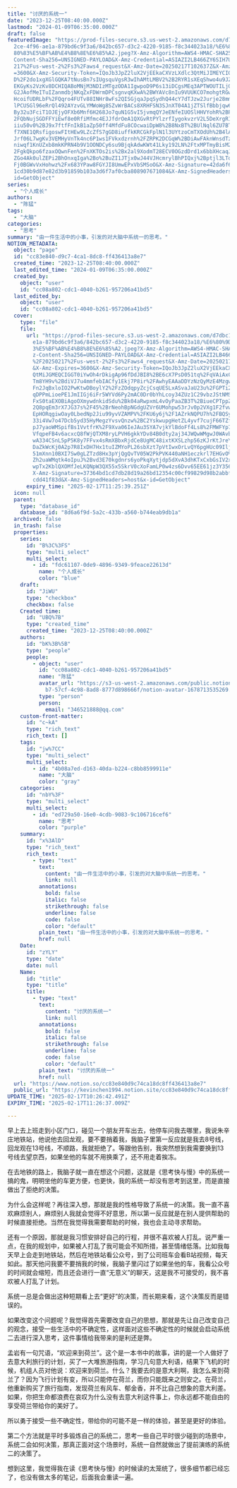 ```yaml
---
title: "讨厌的系统一"
date: "2023-12-25T08:40:00.000Z"
lastmod: "2024-01-09T06:35:00.000Z"
draft: false
featuredImage: "https://prod-files-secure.s3.us-west-2.amazonaws.com/d7dbc101-8\
  2ce-4f96-ae1a-879bd6c9f3a6/842bc657-d3c2-4220-9185-f8c344023a18/%E6%80%9D%E8%\
  80%83%E5%BF%AB%E4%B8%8E%E6%85%A2.jpeg?X-Amz-Algorithm=AWS4-HMAC-SHA256&X-Amz-\
  Content-Sha256=UNSIGNED-PAYLOAD&X-Amz-Credential=ASIAZI2LB466ZY6SIH7U%2F20250\
  217%2Fus-west-2%2Fs3%2Faws4_request&X-Amz-Date=20250217T102637Z&X-Amz-Expires\
  =3600&X-Amz-Security-Token=IQoJb3JpZ2luX2VjEEkaCXVzLXdlc3QtMiJIMEYCIQC945Iytq\
  D%2F2do1xgXGlGQKA7tNusBn7sIUgsquVgsR3wIhAMtLMBV2%2B2RYR1sXEqShwo4u9JZYyJhfghn\
  EKGyKs2VzKv8DCHIQABoMNjM3NDIzMTgzODA1IgwpoD9P6s13iDCgsMEq3APTWOUTILjQRj8bMsf1\
  G2JAofMeITuIZanmdbjNKqZxFDWrmDPCsgnvqKXwA%2BWYAVc8nIu9VUUKCO7mohgtRGwV8N8CoMW\
  HcoifUDRLbF%2FQqro4FUTv88INHr8wFs2QISGjqaJpqSydhQ44cY7dTJzw2Jurje28mmzhn%2Fai\
  lPCUSGl96eRrQl492AYzvGLYMWoWg8SZvWrBACs8XRHFSN3SJnXT04A1jZTSlfBbbjqw6Z%2BVC%2\
  By32u3FciT1OJEjyOFXb6Mnf6H268Jo7quN1G5vI5jvmqQYJeENfeIUOSlHHVYohR%2BPf00uq88%\
  2FQbNujSGDFFYiEwf8e0RfiMfmc4EJJfdrOeA1QXGvRtPYlzrfIygokvzrV2L5DeXrgR12Wkdk3uq\
  iiu50v0%2BJ9x7ftfFnIkB1aZp50ff4MfdFu8COcwaiDpW8%2B8NxBT%2BUlNql6ZU7BTjmAJJFxP\
  f7XNE1QRsfigoswFItHEw9LZcZfS7gGD8iuffkKRCGkFplN1l3UYtzoCmTXOdUh%2B4lAdh4iXKff\
  Jrf06L7wgKv3VEMHyVnTk4nc6P1ws1FVkxdzrnh%2FZRPK2DCGqW%2BDiAwFAknWnsdTzuCjdtOrz\
  niwqf1KnUZxb8mkKPRN4b9V1OONDCy6su9BjqkAdwKWt41Lky192LN%2FtxMPTmyBisM244IVi4Z%\
  2FgkQkpo6fzaxOQwnFen%2FnXKTOs2is%2Bx2al9XodmT28ECV0OGzdDrd1x6bbXHcaqJaKi%2Bqw\
  ZGo4Ak0ulZEPi2BhOnxqIga%2Bo%2BuZI1JTjx0wJ44VJHcmrylBhPIQxj%2Bptjl3LTqDrL7QxuM\
  Fj0BGWvVxHohwz%2Fx683YPaw8FGYJI8UmwEPxVbSMSoO&X-Amz-Signature=42da6f684b0dc9a\
  1cd30b9d87e82d3b91859b103a3d6f7af0cba808907671084&X-Amz-SignedHeaders=host&x-\
  id=GetObject"
series:
  - "个人成长"
authors:
  - "陈猛"
tags:
  - "大脑"
categories:
  - "思考"
summary: "由一件生活中的小事，引发的对大脑中系统一的思考。"
NOTION_METADATA:
  object: "page"
  id: "cc83e840-d9c7-4ca1-8dc8-ff436413a8e7"
  created_time: "2023-12-25T08:40:00.000Z"
  last_edited_time: "2024-01-09T06:35:00.000Z"
  created_by:
    object: "user"
    id: "cc08a802-cdc1-4040-b261-957206a41bd5"
  last_edited_by:
    object: "user"
    id: "cc08a802-cdc1-4040-b261-957206a41bd5"
  cover:
    type: "file"
    file:
      url: "https://prod-files-secure.s3.us-west-2.amazonaws.com/d7dbc101-82ce-4f96-a\
        e1a-879bd6c9f3a6/842bc657-d3c2-4220-9185-f8c344023a18/%E6%80%9D%E8%80%8\
        3%E5%BF%AB%E4%B8%8E%E6%85%A2.jpeg?X-Amz-Algorithm=AWS4-HMAC-SHA256&X-Am\
        z-Content-Sha256=UNSIGNED-PAYLOAD&X-Amz-Credential=ASIAZI2LB466RINSESY2\
        %2F20250217%2Fus-west-2%2Fs3%2Faws4_request&X-Amz-Date=20250217T102539Z\
        &X-Amz-Expires=3600&X-Amz-Security-Token=IQoJb3JpZ2luX2VjEEkaCXVzLXdlc3\
        QtMiJGMEQCIGGT0iYwOh4rDkigAp96fDdJBI8%2BE6cX7PsD051tq%2FqVAiAxCye37NL2Y\
        Tm8YH9v%2BdiVJ7u4mmfebIACfy1Ekj7P8ir%2FAwhyEAAaDDYzNzQyMzE4MzgwNSIMfd%2\
        Fn2JqBxloIO2PwKtwDBoylY2%2FzZOdqpyZcjCsqUESLxASvaJaU23u%2FGPTi2zJbLDlr5\
        qDPPmLioePE1JmIIGj6iFr5WYVd6Py2mAC0Dr0bYhLcoy34ZUz1C29vbzJStNMSk7L9cy%2\
        FxS0taEXOBiAgoOXmywdnkidSdu%2Bk04aRwpxmL4vOyPaaZB3T%2BiueCPTppZmxFC5BiH\
        2Q8pqEm3rX7JG37s%2F45%2BrNeohBpNGdgUZVr6UMohpw53rJv0p2VXg1F2fvwY6zLmhoQ\
        EpHORqgiwOay0LbedNp2Jiu99yvVZAMPV%2FKU6y6j%2F1AZrkNQPU7h%2FBQSyBxhEMWHa\
        33i4Vw7o47Dcb5yd35HyMegzYvsvQnzw%2BC2YskwupgHetZL4yvf7cujF66TZfIRihgGvq\
        pJ7yaoWMSpifBs1VvtfrK%2F9Xva06IeJAu3SYA7vjkYlBdoFf4Ls8%2FMWFYp7zqGjU8rO\
        VfqpeFB4v6acxcQ8fWjQTXM8ryLPVH6gkkYDv84B0dty2aj34JWQwWMgwJ0WAvbGFnbvwyI\
        wA334CSnL5pP5K8y7FFvx4sRmXBbxRjdCe8UgMC48ixtKXSLzhp56zKJrKtJreY%2Fg7%2B\
        DaZkWcKj0A2p7R8IxDH7Hx1tuIZMYoPL26sbXzt7pVtIwxOrLvQY6pgHUc09IljdGrECAnD\
        51mXnn10BXI7Sw0gLZTzd8Hx3pYjQgQvTV05W2PkPVK440aNH1eczkrl7EHGvO%2B1qMcpr\
        Zh2uaWMqtk4oIpuJ%2Bvd3E70kgdnrs6yoPkqXytjdp5dXvA3dhKTxCxbGsIV2x8hq%2Bky\
        wpTx2KblQXOMfJeLKQNpW3QX55x5SkrV0cXoFamLP0w4zs6Dvv65EE61jz3Y356dLD2ALS&\
        X-Amz-Signature=37364bd1cd7db28d19a26bd12354c00cf99829d98b2abbf0beb806a\
        cdd41f83d&X-Amz-SignedHeaders=host&x-id=GetObject"
      expiry_time: "2025-02-17T11:25:39.251Z"
  icon: null
  parent:
    type: "database_id"
    database_id: "8d6a6f9d-5a2c-433b-a560-b744eab9db1a"
  archived: false
  in_trash: false
  properties:
    series:
      id: "B%3C%3FS"
      type: "multi_select"
      multi_select:
        - id: "fdc61107-0de9-4896-9349-9feace22613d"
          name: "个人成长"
          color: "blue"
    draft:
      id: "JiWU"
      type: "checkbox"
      checkbox: false
    Created time:
      id: "UBQ%7B"
      type: "created_time"
      created_time: "2023-12-25T08:40:00.000Z"
    authors:
      id: "bK%3B%5B"
      type: "people"
      people:
        - object: "user"
          id: "cc08a802-cdc1-4040-b261-957206a41bd5"
          name: "陈猛"
          avatar_url: "https://s3-us-west-2.amazonaws.com/public.notion-static.com/775523\
            b7-57cf-4c98-8ad8-8777d898666f/notion-avatar-1678713535269.png"
          type: "person"
          person:
            email: "346521888@qq.com"
    custom-front-matter:
      id: "c~kA"
      type: "rich_text"
      rich_text: []
    tags:
      id: "jw%7CC"
      type: "multi_select"
      multi_select:
        - id: "4b08a7ed-d163-40da-b224-c8bb8599911e"
          name: "大脑"
          color: "gray"
    categories:
      id: "nbY%3F"
      type: "multi_select"
      multi_select:
        - id: "ed729a50-16e0-4cdb-9083-9c106716cef6"
          name: "思考"
          color: "purple"
    summary:
      id: "x%3AlD"
      type: "rich_text"
      rich_text:
        - type: "text"
          text:
            content: "由一件生活中的小事，引发的对大脑中系统一的思考。"
            link: null
          annotations:
            bold: false
            italic: false
            strikethrough: false
            underline: false
            code: false
            color: "default"
          plain_text: "由一件生活中的小事，引发的对大脑中系统一的思考。"
          href: null
    Date:
      id: "zYLY"
      type: "date"
      date: null
    Name:
      id: "title"
      type: "title"
      title:
        - type: "text"
          text:
            content: "讨厌的系统一"
            link: null
          annotations:
            bold: false
            italic: false
            strikethrough: false
            underline: false
            code: false
            color: "default"
          plain_text: "讨厌的系统一"
          href: null
  url: "https://www.notion.so/cc83e840d9c74ca18dc8ff436413a8e7"
  public_url: "https://kevinchen1994.notion.site/cc83e840d9c74ca18dc8ff436413a8e7"
UPDATE_TIME: "2025-02-17T10:26:42.491Z"
EXPIRY_TIME: "2025-02-17T11:26:37.009Z"

---
```

<link rel="stylesheet" href="https://cdn.jsdelivr.net/npm/katex@0.16.2/dist/katex.min.css" integrity="sha384-bYdxxUwYipFNohQlHt0bjN/LCpueqWz13HufFEV1SUatKs1cm4L6fFgCi1jT643X" crossorigin="anonymous">


早上去上班走到小区门口，碰见一个朋友开车出去，他停车问我去哪里，我说朱辛庄地铁站，他说他去回龙观，要不要捎着我，我脑子里第一反应就是我去8号线，回龙观在13号线，不顺路，我就拒绝了。等跟他告别，我突然想到我需要换到13号线去望京西，如果坐他的车就不用换乘了，还不用走着挨冻。


在去地铁的路上，我脑子就一直在想这个问题，这就是《思考快与慢》中的系统一搞的鬼，明明坐他的车更方便，也更快，我的系统一却没有思考到这里，而是直接做出了拒绝的决策。


为什么会这样呢？再往深入想，那就是我的性格导致了系统一的决策。我一直不喜欢麻烦别人，麻烦别人我就会觉得不好意思，所以第一反应就是在别人提供帮助的时候直接拒绝。当然在我觉得我需要帮助的时候，我也会主动寻求帮助。


还有一个原因，那就是我习惯安排好自己的行程，并很不喜欢被人打乱。说严重一点，在我的规划中，如果被人打乱了我可能会不知所措，甚至情绪低落。比如我每天早上会走到地铁站，然后在地铁站看公众号，到了公司班车会看B站视频，每天如此。那天他问我要不要捎我的时候，我脑子里闪过了如果坐他的车，我看公众号的时间就会缩短，而且还会进行一直“无意义”的聊天，这是我不可接受的，我不喜欢被人打乱了计划。


系统一总是会做出这种短期看上去“更好”的决策，而长期来看，这个决策反而是错误的。


如果改变这个问题呢？我觉得首先需要改变自己的思想，那就是先让自己改变自己的观念，接受一些生活中的不确定性，这样面对这些不确定性的时候就会启动系统二去进行深入思考，这件事情给我带来的是利还是弊。


孟岩有一句咒语，“欢迎来到荷兰”。这个是一本书中的故事，讲的是一个人做好了去意大利旅行的计划，买了一大堆旅游指南，学习几句意大利语，结果下飞机的时候，机组人员对他说：欢迎来到荷兰。什么？我要去的是意大利啊，我怎么来到荷兰了？因为飞行计划有变，所以只能停在荷兰，而你只能既来之则安之。在荷兰，他重新购买了旅行指南，发现荷兰有风车、郁金香，并不比自己想象的意大利差。如果，你把生命都浪费在哀叹为什么没有去意大利这件事上，你永远都不能自由的享受荷兰带给你的美好了。


所以勇于接受一些不确定性，带给你的可能不是一样的体验，甚至是更好的体验。


第二个方法就是平时多锻炼自己的系统二，思考一些自己平时很少碰到的场景中，系统二会如何决策，那真正面对这个场景时，系统一自然就做出了提前演练的系统二的决策了。


想到这里，我觉得我在读《思考快与慢》的时候读的太笼统了，很多细节都已经忘了，也没有做太多的笔记，后面我会重读一遍。

